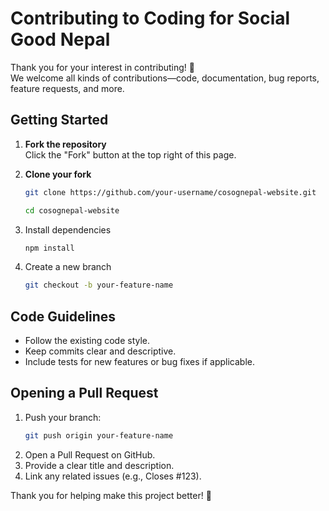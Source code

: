 # Contributing to Coding for Social Good Nepal

Thank you for your interest in contributing! 🎉  
We welcome all kinds of contributions—code, documentation, bug reports, feature requests, and more.

## Getting Started

1. **Fork the repository**  
   Click the "Fork" button at the top right of this page.

2. **Clone your fork**
   ```bash
   git clone https://github.com/your-username/cosognepal-website.git
   
   cd cosognepal-website
   ```
3. Install dependencies
   ```bash
   npm install
   ```
4. Create a new branch
   ```bash
   git checkout -b your-feature-name
   ```

## Code Guidelines

- Follow the existing code style.
- Keep commits clear and descriptive.
- Include tests for new features or bug fixes if applicable.

## Opening a Pull Request

1. Push your branch:
   ```bash
   git push origin your-feature-name
   ```
2. Open a Pull Request on GitHub.
3. Provide a clear title and description.
4. Link any related issues (e.g., Closes #123).

Thank you for helping make this project better! 🚀
